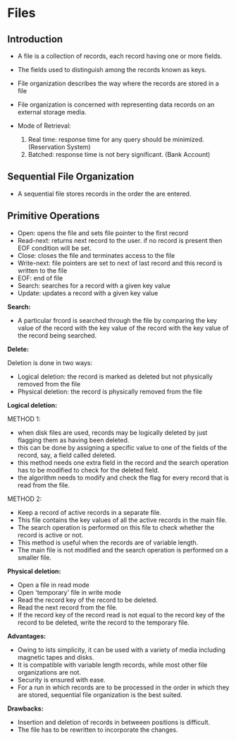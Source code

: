 # Files #

## Introduction ##

- A file is a collection of records, each record having one or more fields.
- The fields used to distinguish among the records known as keys.
- File organization describes the way where the records are stored in a file
- File organization is concerned with representing data records on an external storage media.
- Mode of Retrieval:

    1. Real time: response time for any query should be minimized.(Reservation System)
    2. Batched: response time is not bery significant. (Bank Account)

## Sequential File Organization ##

- A sequential file stores records in the order the are entered.

## Primitive Operations ##

- Open: opens the file and sets file pointer to the first record
- Read-next: returns next record to the user. if no record is present then EOF condition will be set.
- Close: closes the file and terminates access to the file
- Write-next: file pointers are set to next of last record and this record is written to the file
- EOF: end of file
- Search: searches for a record with a given key value
- Update: updates a record with a given key value

**Search:**

- A particular frcord is searched through the file by comparing the key value of the record with the key value of the record with the key value of the record being searched.

**Delete:**

Deletion is done in two ways:

- Logical deletion: the record is marked as deleted but not physically removed from the file
- Physical deletion: the record is physically removed from the file

**Logical deletion:**

METHOD 1:

- when disk files are used, records may be logically deleted by just flagging them as having been deleted.
- this can be done by assigning a specific value to one of the fields of the record, say, a field called deleted.
- this method needs one extra field in the record and the search operation has to be modified to check for the deleted field.
- the algorithm needs to modify and check the flag for every record that is read from the file.

METHOD 2:

- Keep a record of active records in a separate file.
- This file contains the key values of all the active records in the main file.
- The search operation is performed on this file to check whether the record is active or not.
- This method is useful when the records are of variable length.
- The main file is not modified and the search operation is performed on a smaller file.

**Physical deletion:**

- Open a file in read mode
- Open 'temporary' file in write mode
- Read the record key of the record to be deleted.
- Read the next record from the file.
- If the record key of the record read is not equal to the record key of the record to be deleted, write the record to the temporary file.

**Advantages:**

- Owing to ists simplicity, it can be used with a variety of media including magnetic tapes and disks.
- It is compatible with variable length records, while most other file organizations are not.
- Security is ensured with ease.
- For a run in which records are to be processed in the order in which they are stored, sequential file organization is the best suited.

**Drawbacks:**

- Insertion and deletion of records in betweeen positions is difficult.
- The file has to be rewritten to incorporate the changes.

